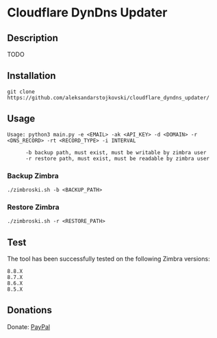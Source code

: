# Cloudflare DynDns Updater

## Description
TODO

## Installation

```
git clone https://github.com/aleksandarstojkovski/cloudflare_dyndns_updater/
```

## Usage

```
Usage: python3 main.py -e <EMAIL> -ak <API_KEY> -d <DOMAIN> -r <DNS_RECORD> -rt <RECORD_TYPE> -i INTERVAL 

      -b backup path, must exist, must be writable by zimbra user
      -r restore path, must exist, must be readable by zimbra user
```

### Backup Zimbra

`
./zimbroski.sh -b <BACKUP_PATH>
`

### Restore Zimbra

`
./zimbroski.sh -r <RESTORE_PATH>
`

## Test

The tool has been successfully tested on the following Zimbra versions:

```
8.8.X
8.7.X
8.6.X
8.5.X
```

## Donations

Donate: <a href="https://www.paypal.com/cgi-bin/webscr?cmd=_s-xclick&hosted_button_id=QF3RUSYRD5XBE&source=url">PayPal</a>
